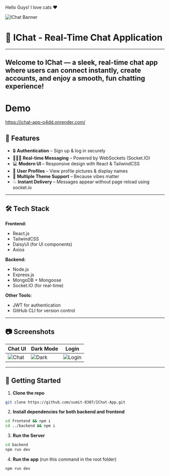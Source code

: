 
Hello Guys!
I love cats ♥

![IChat Banner](https://wallpapers-clan.com/wp-content/uploads/2022/07/funny-cat-21.jpg)


# 💬 IChat - Real-Time Chat Application
---
Welcome to **IChat** — a sleek, real-time chat app where users can connect instantly, create accounts, and enjoy a smooth, fun chatting experience!
---
# Demo 
https://ichat-app-o4dd.onrender.com/

## 🚀 Features

- 🔒 **Authentication** – Sign up & log in securely
- 🧑‍🤝‍🧑 **Real-time Messaging** – Powered by WebSockets (Socket.IO)
- 💻 **Modern UI** – Responsive design with React & TailwindCSS
- 🪪 **User Profiles** – View profile pictures & display names
- 🌙 **Multiple Theme Support** – Because vibes matter
- 💥 **Instant Delivery** – Messages appear without page reload using socket.io

---

## 🛠️ Tech Stack

**Frontend:**
- React.js
- TailwindCSS
- DaisyUI (for UI components)
- Axios

**Backend:**
- Node.js
- Express.js
- MongoDB + Mongoose
- Socket.IO (for real-time)

**Other Tools:**
- JWT for authentication
- GitHub CLI for version control

---

## 📷 Screenshots

| Chat UI | Dark Mode | Login |
|--------|-----------|-------|
| ![Chat](https://wallpapers-clan.com/wp-content/uploads/2022/07/funny-cat-24.jpg) | ![Dark](https://wallpapers-clan.com/wp-content/uploads/2022/07/funny-cat-5.jpg) | ![Login](https://wallpapers-clan.com/wp-content/uploads/2022/07/funny-cat-13.jpg) |

---

## 🔧 Getting Started

1. **Clone the repo**

```bash
git clone https://github.com/sumit-0307/IChat-App.git
```

2. **Install dependencies for both backend and frontend**
```bash
cd frontend && npm i
cd ../backend && npm i
```

3. **Run the Server**
```bash
cd backend
npm run dev
```

4. **Run the app** (run this command in the root folder)
```bash
npm run dev
```
